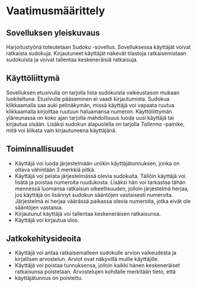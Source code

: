 # Vaatimusmäärittely

## Sovelluksen yleiskuvaus

Harjoitustyönä toteutetaan Sudoku -sovellus. Sovelluksessa käyttäjät voivat ratkaista sudokuja. Kirjautuneet käyttäjät näkevät tilastoja
ratkaisemistaan sudokuista ja voivat tallentaa keskeneräisiä ratkaisuja.

## Käyttöliittymä

Sovelluksen etusivulla on tarjolla lista sudokuista vaikeustason mukaan luokiteltuna. Etusivulle pääseminen ei vaadi kirjautumista.
Sudokua klikkaamalla saa auki pelinäkymän, missä käyttäjä voi vapaata ruutua klikkaamalla kirjoittaa ruutuun haluamansa numeron.
Käyttöliittymän yläreunassa on koko ajan tarjolla mahdollisuus luoda uusi käyttäjä tai kirjautua sisään. Lisäksi sudokun alapuolella on tarjolla
_Tallenna_ -painike, mitä voi klikata vain kirjautuneena käyttäjänä.

## Toiminnallisuudet

- Käyttäjä voi luoda järjestelmään uniikin käyttäjätunnuksen, jonka on oltava vähintään 3 merkkiä pitkä.
- Käyttäjä voi pelata järjestelmässä olevia sudokuita. Tällöin käyttäjä voi lisätä ja poistaa numeroita ruudukosta. Lisäksi hän voi tarkastaa
tähän mennessä luomansa ratkaisun oikeellisuuden, jolloin järjestelmä herjaa, jos käyttäjä on lisännyt sudokun sääntöjen vastaisesti numeroita.
Järjestelmä ei herjaa väärässä paikassa olevia numeroita, jotka eivät ole sääntöjen vastaisia.
- Kirjautunut käyttäjä voi tallentaa keskeneräisen ratkaisunsa.
- Käyttäjä voi kirjautua ulos.

## Jatkokehitysideoita

- Käyttäjä voi antaa ratkaisemalleen sudokulle arvion vaikeudesta ja kirjallisen arvostelun. Arviot ovat näkyvillä muille käyttäjille.
- Käyttäjä voi poistaa tunnuksensa, jolloin kaikki hänen keskeneräiset ratkaisunsa poistetaan. Arvostelujen kohdalle merkitään tieto, että
- käyttäjätunnus on poistettu.
